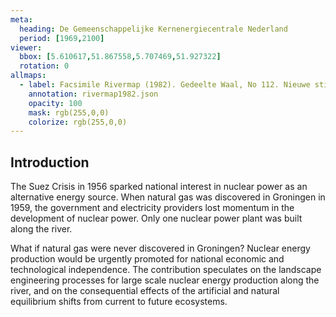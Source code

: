 ```yaml
---
meta:
  heading: De Gemeenschappelijke Kernenergiecentrale Nederland
  period: [1969,2100]
viewer:
  bbox: [5.610617,51.867558,5.707469,51.927322]
  rotation: 0
allmaps:
  - label: Facsimile Rivermap (1982). Gedeelte Waal, No 112. Nieuwe stijl, 2023. 1:5000. Source; The Berlage. Based on Rivermap Gedeelte Waal, No 112. Nieuwe stijl, 1982. Photographs of film projections. 1:5000. Nationaal Archief, Den Haag.
    annotation: rivermap1982.json
    opacity: 100
    mask: rgb(255,0,0)
    colorize: rgb(255,0,0)
---
```


## Introduction

The Suez Crisis in 1956 sparked national interest in nuclear power as an alternative energy source. When natural gas was discovered in Groningen in 1959, the government and electricity providers lost momentum in the development of nuclear power. Only one nuclear power plant was built along the river.

What if natural gas were never discovered in Groningen? Nuclear energy production would be urgently promoted for national economic and technological independence. The contribution speculates on the landscape engineering processes for large scale nuclear energy production along the river, and on the consequential effects of the artificial and natural equilibrium shifts from current to future ecosystems.
